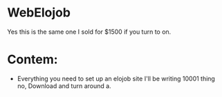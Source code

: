 # WebElojob
Yes this is the same one I sold for $1500 if you turn to on.
# Contem:
* Everything you need to set up an elojob site I'll be writing 10001 thing no, Download and turn around a.
